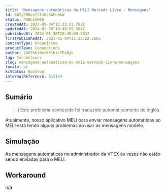 ```yaml
---
title: 'Mensagens automáticas do MELI Mercado Livre - Mensagens'
id: 6WZy5RNesYJtJOaBAFnbkW
status: PUBLISHED
createdAt: 2023-05-04T11:22:21.762Z
updatedAt: 2024-01-30T10:48:09.504Z
publishedAt: 2024-01-30T10:48:09.504Z
firstPublishedAt: 2023-05-04T11:22:22.366Z
contentType: knownIssue
productTeam: Connections
author: 2mXZkbi0oi061KicTExNjo
tag: Connections
slug: mensagens-automaticas-do-meli-mercado-livre-mensagens
locale: pt
kiStatus: Backlog
internalReference: 615164
---
```


## Sumário

>ℹ️ Este problema conhecido foi traduzido automaticamente do inglês.



Atualmente, nosso aplicativo MELI para enviar mensagens automáticas ao MELI está tendo alguns problemas ao usar as mensagens modelo.

## Simulação



As mensagens automáticas no administrador da VTEX às vezes não estão sendo enviadas para o MELI.



## Workaround


n/a


